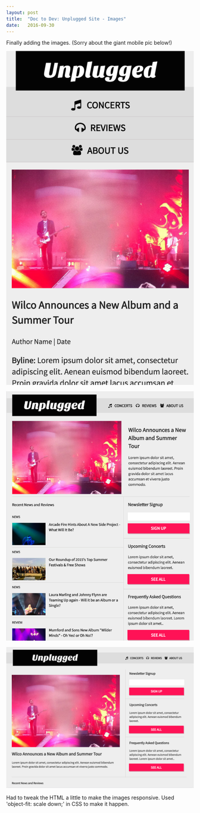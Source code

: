 ```yaml
---
layout: post
title:  "Doc to Dev: Unplugged Site - Images"
date:   2016-09-30
---
```

Finally adding the images. (Sorry about the giant mobile pic below!)

![Mobile](/assets/img/093016-1.png)

![Tablet](/assets/img/093016-2.png)

![Desktop](/assets/img/093016-3.png)

Had to tweak the HTML a little to make the images responsive. Used 'object-fit: scale down;' in CSS to make it happen.
